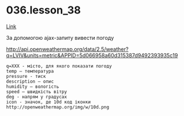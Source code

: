 # 036.lesson_38

[Link](https://witnesstime.github.io/FrontEndPro_Kolesnikov_HWs/036.lesson_38/index.html)

За допомогою ajax-запиту вивести погоду

http://api.openweathermap.org/data/2.5/weather?q=LVIV&units=metric&APPID=5d066958a60d315387d9492393935c19

    q=XXX - місто, для якого показати погоду
    temp – температура
    pressure - тиск
    description – опис
    humidity – вологість 
    speed – швидкість вітру
    deg - напрям у градусах
    icon - значок, де 10d код іконки
    http://openweathermap.org/img/w/10d.png